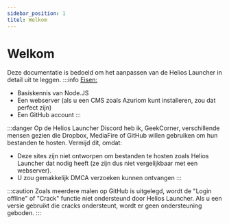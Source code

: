 ```yaml
---
sidebar_position: 1
titel: Welkom
---
```


# Welkom

Deze documentatie is bedoeld om het aanpassen van de Helios Launcher in detail uit te leggen.
:::info
<u>Eisen:</u>  

* Basiskennis van Node.JS
* Een webserver (als u een CMS zoals Azuriom kunt installeren, zou dat perfect zijn)
* Een GitHub account
:::

:::danger
Op de Helios Launcher Discord heb ik, GeekCorner, verschillende mensen gezien die Dropbox, MediaFire of GitHub willen gebruiken om hun bestanden te hosten. Vermijd dit, omdat:
* Deze sites zijn niet ontworpen om bestanden te hosten zoals Helios Launcher dat nodig heeft (ze zijn dus niet vergelijkbaar met een webserver).
* U zou gemakkelijk DMCA verzoeken kunnen ontvangen
:::

:::caution
Zoals meerdere malen op GitHub is uitgelegd, wordt de "Login offline" of "Crack" functie niet ondersteund door Helios Launcher. Als u een versie gebruikt die cracks ondersteunt, wordt er geen ondersteuning geboden.
::: 
